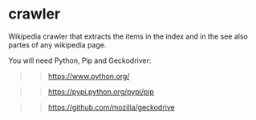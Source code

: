 # crawler
Wikipedia crawler that extracts the items in the index and in the see also partes of any wikipedia page.

You will need Python, Pip and  Geckodriver:

>> https://www.python.org/

>> https://pypi.python.org/pypi/pip

>> https://github.com/mozilla/geckodrive
